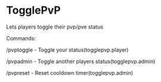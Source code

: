 TogglePvP
=========

Lets players toggle their pvp/pve status

Commands:

/pvptoggle - Toggle your status(togglepvp.player)

/pvpadmin <player> - Toggle another players status(togglepvp.admin)

/pvpreset <player> - Reset cooldown timer(togglepvp.admin)
